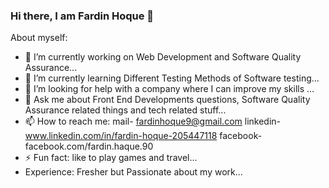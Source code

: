 ### Hi there, I am Fardin Hoque 👋


About myself:

- 🔭 I’m currently working on Web Development and Software Quality Assurance...
- 🌱 I’m currently learning Different Testing Methods of Software testing...
- 🤔 I’m looking for help with a company where I can improve my skills ...
- 💬 Ask me about Front End Developments questions, Software Quality Assurance related things and tech related stuff...
- 📫 How to reach me: mail- fardinhoque9@gmail.com
                      linkedin- www.linkedin.com/in/fardin-hoque-205447118
                      facebook- facebook.com/fardin.haque.90
- ⚡ Fun fact: like to play games and travel...
- Experience: Fresher but Passionate about my work...
